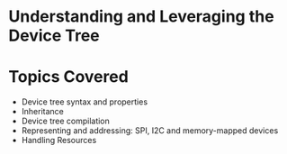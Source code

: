 # Understanding and Leveraging the Device Tree

# Topics Covered

- Device tree syntax and properties
- Inheritance
- Device tree compilation
- Representing and addressing: SPI, I2C and memory-mapped devices
- Handling Resources



